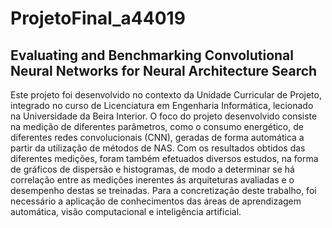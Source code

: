<h1>ProjetoFinal_a44019</h1>
<h2>Evaluating and Benchmarking Convolutional
Neural Networks for Neural Architecture Search</h2>
Este projeto foi desenvolvido no contexto da Unidade Curricular de Projeto, integrado no curso de Licenciatura em Engenharia Informática, lecionado na Universidade da Beira Interior. O foco do projeto desenvolvido consiste na medição de diferentes parâmetros, como o consumo energético, de diferentes redes convolucionais (CNN), geradas de forma automática a partir da utilização de métodos de NAS. Com os resultados obtidos das diferentes medições, foram também efetuados diversos estudos, na forma de gráficos de dispersão e histogramas, de modo a determinar se há correlação entre as medições inerentes ás arquiteturas avaliadas e o desempenho destas se treinadas. Para a concretização deste trabalho, foi necessário a aplicação de conhecimentos das áreas de aprendizagem automática, visão computacional e inteligência artificial.   
